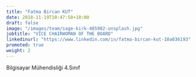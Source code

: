 ```yaml
---
title: "Fatma Bircan KUT"
date: 2018-11-19T10:47:58+10:00
draft: false
image: "/images/team/sage-kirk-485982-unsplash.jpg"
jobtitle: "VICE CHAIRWOMAN OF THE BOARD"
linkedinurl: "https://www.linkedin.com/in/fatma-bircan-kut-10a036193"
promoted: true
weight: 2
---
```


Bilgisayar Mühendisliği 4.Sınıf
